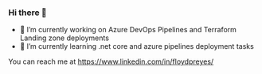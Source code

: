### Hi there 👋
* 🔭 I’m currently working on Azure DevOps Pipelines and Terraform Landing zone deployments
* 🌱 I’m currently learning .net core and azure pipelines deployment tasks

You can reach me at https://www.linkedin.com/in/floydpreyes/
<!--
**floydpreyes/floydpreyes** is a ✨ _special_ ✨ repository because its `README.md` (this file) appears on your GitHub profile.

Here are some ideas to get you started:

- 🔭 I’m currently working on ...
- 🌱 I’m currently learning ...
- 👯 I’m looking to collaborate on ...
- 🤔 I’m looking for help with ...
- 💬 Ask me about ...
- 📫 How to reach me: ...
- 😄 Pronouns: ...
- ⚡ Fun fact: ...
-->
